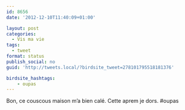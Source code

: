 ```yaml
---
id: 8656
date: '2012-12-10T11:40:09+01:00'

layout: post
categories:
  - Vis ma vie
tags:
  - tweet
format: status
publish_social: no
guid: 'http://tweets.local/?birdsite_tweet=278101795518181376'

birdsite_hashtags:
    - oupas
---
```


Bon, ce couscous maison m’a bien calé. Cette aprem je dors. #oupas